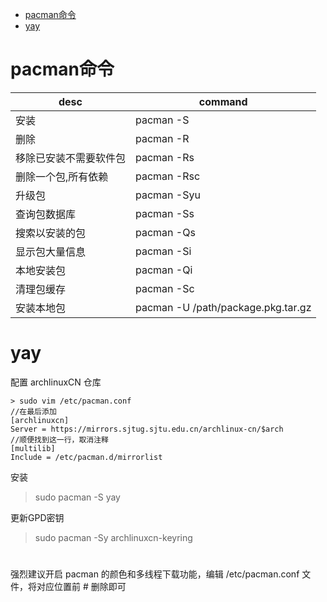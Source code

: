 <!-- TOC -->

- [pacman命令](#pacman%E5%91%BD%E4%BB%A4)
- [yay](#yay)

<!-- /TOC -->

# pacman命令
| desc                   | command                            |
| ---------------------- | ---------------------------------- |
| 安装                   | pacman -S                          |
| 删除                   | pacman -R                          |
| 移除已安装不需要软件包 | pacman -Rs                         |
| 删除一个包,所有依赖    | pacman -Rsc                        |
| 升级包                 | pacman -Syu                        |
| 查询包数据库           | pacman -Ss                         |
| 搜索以安装的包         | pacman -Qs                         |
| 显示包大量信息         | pacman -Si                         |
| 本地安装包             | pacman -Qi                         |
| 清理包缓存             | pacman -Sc                         |
| 安装本地包             | pacman -U /path/package.pkg.tar.gz |

# yay
配置  archlinuxCN 仓库
```
> sudo vim /etc/pacman.conf
//在最后添加
[archlinuxcn]
Server = https://mirrors.sjtug.sjtu.edu.cn/archlinux-cn/$arch
//顺便找到这一行，取消注释
[multilib]
Include = /etc/pacman.d/mirrorlist
```

安装
> sudo pacman -S yay

更新GPD密钥
> sudo pacman -Sy archlinuxcn-keyring

#
强烈建议开启 pacman 的颜色和多线程下载功能，编辑 /etc/pacman.conf 文件，将对应位置前 # 删除即可